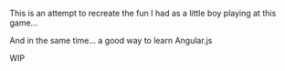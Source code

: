 This is an attempt to recreate the fun I had as a little boy playing at this game...

And in the same time... a good way to learn Angular.js

WIP
